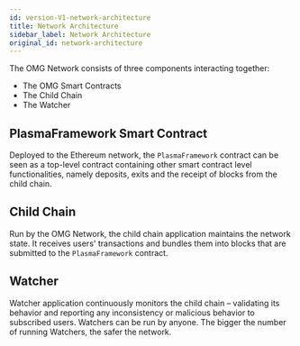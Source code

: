 ```yaml
---
id: version-V1-network-architecture
title: Network Architecture
sidebar_label: Network Architecture
original_id: network-architecture
---
```


The OMG Network consists of three components interacting together: 
 
* The OMG Smart Contracts
* The Child Chain
* The Watcher
 
## PlasmaFramework Smart Contract
 
Deployed to the Ethereum network, the `PlasmaFramework` contract can be seen as a top-level contract containing other smart contract level functionalities, namely deposits, exits and the receipt of blocks from the child chain.
 
## Child Chain
 
Run by the OMG Network, the child chain application maintains the network state. It receives users' transactions and bundles them into blocks that are submitted to the `PlasmaFramework` contract.
 
## Watcher
 
Watcher application continuously monitors the child chain – validating its behavior and reporting any inconsistency or malicious behavior to subscribed users. Watchers can be run by anyone. The bigger the number of running Watchers, the safer the network.